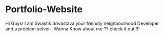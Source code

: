 # Portfolio-Website
Hi Guys! I am Swastik Srivastava your freindly neighbourhood Developer and a problem solver . Wanna Know about me ?? check it out !!!
